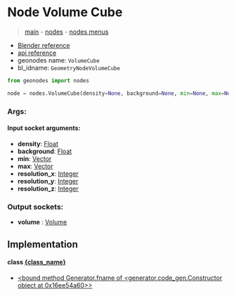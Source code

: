 # Node Volume Cube

> [main](../structure.md) - [nodes](nodes.md) - [nodes menus](nodes_menus.md)

- [Blender reference](https://docs.blender.org/manual/en/latest/modeling/geometry_nodes/volume/volume_cube.html)
- [api reference](https://docs.blender.org/api/current/bpy.types.GeometryNodeVolumeCube.html)
- geonodes name: `VolumeCube`
- bl_idname: `GeometryNodeVolumeCube`

```python
from geonodes import nodes

node = nodes.VolumeCube(density=None, background=None, min=None, max=None, resolution_x=None, resolution_y=None, resolution_z=None)
```

### Args:

#### Input socket arguments:

- **density**: [Float](Float.md)
- **background**: [Float](Float.md)
- **min**: [Vector](Vector.md)
- **max**: [Vector](Vector.md)
- **resolution_x**: [Integer](Integer.md)
- **resolution_y**: [Integer](Integer.md)
- **resolution_z**: [Integer](Integer.md)

### Output sockets:

- **volume** : [Volume](Volume.md)

## Implementation

#### class [{class_name}]({class_name}.md)

 - [<bound method Generator.fname of <generator.code_gen.Constructor object at 0x16ee54a60>>](Volume.md#Cube-classmethod)
